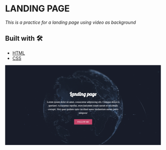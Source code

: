 # LANDING PAGE 
_This is a practice for a landing page using video as background_

## Built with 🛠️
* [HTML]()
* [CSS]()

![alt text](./assets/landing.png)
